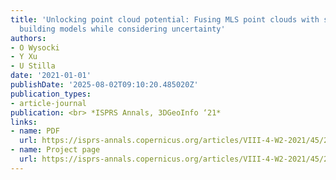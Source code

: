 ```yaml
---
title: 'Unlocking point cloud potential: Fusing MLS point clouds with semantic 3D
  building models while considering uncertainty'
authors:
- O Wysocki
- Y Xu
- U Stilla
date: '2021-01-01'
publishDate: '2025-08-02T09:10:20.485020Z'
publication_types:
- article-journal
publication: <br> *ISPRS Annals, 3DGeoInfo ‘21*
links:
- name: PDF
  url: https://isprs-annals.copernicus.org/articles/VIII-4-W2-2021/45/2021/isprs-annals-VIII-4-W2-2021-45-2021.pdf
- name: Project page
  url: https://isprs-annals.copernicus.org/articles/VIII-4-W2-2021/45/2021/
---
```

